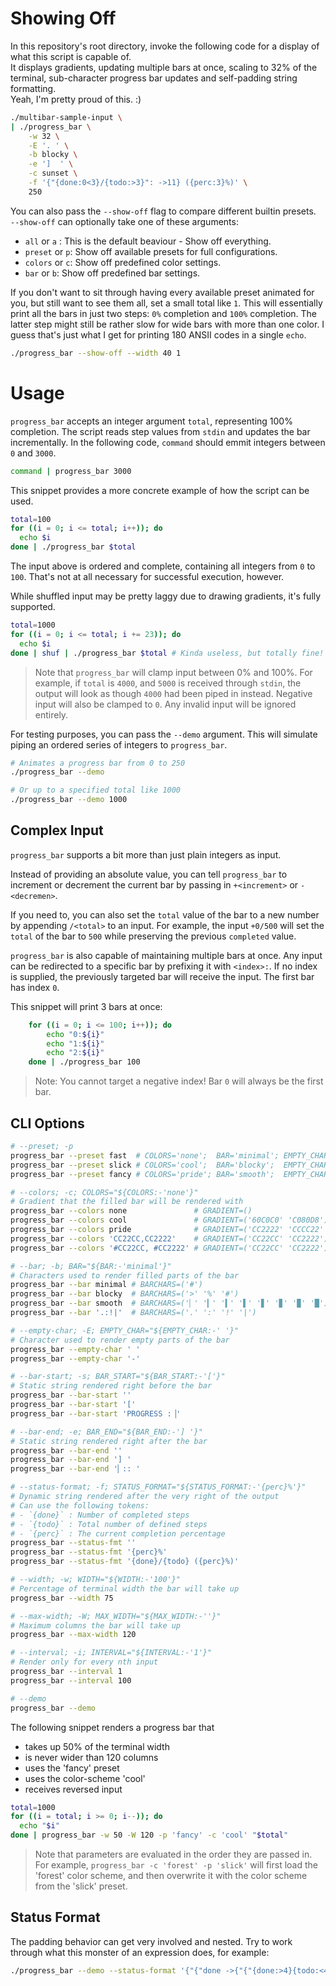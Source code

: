 # Showing Off

In this repository's root directory, invoke the following code for a display of what this script is capable of.  
It displays gradients, updating multiple bars at once, scaling to 32% of the terminal,
sub-character progress bar updates and self-padding string formatting.  
Yeah, I'm pretty proud of this. :)

```sh
./multibar-sample-input \
| ./progress_bar \
    -w 32 \
    -E '. ' \
    -b blocky \
    -e ']  ' \
    -c sunset \
    -f '{"{done:0<3}/{todo:>3}": ->11} ({perc:3}%)' \
    250
```

You can also pass the `--show-off` flag to compare different builtin presets.  
`--show-off` can optionally take one of these arguments:
- `all` or `a` : This is the default beaviour - Show off everything.
- `preset` or `p`: Show off available presets for full configurations.
- `colors` or `c`: Show off predefined color settings.
- `bar` or `b`: Show off predefined bar settings.

If you don't want to sit through having every available preset animated for you,
but still want to see them all, set a small total like `1`.
This will essentially print all the bars in just two steps: `0%` completion and `100%` completion.
The latter step might still be rather slow for wide bars with more than one color.
I guess that's just what I get for printing 180 ANSII codes in a single `echo`.

```bash
./progress_bar --show-off --width 40 1
```

# Usage

`progress_bar` accepts an integer argument `total`, representing 100% completion.
The script reads step values from `stdin` and updates the bar incrementally.
In the following code, `command` should emmit integers between `0` and `3000`.

```sh
command | progress_bar 3000
```


This snippet provides a more concrete example of how the script can be used.

```sh
total=100
for ((i = 0; i <= total; i++)); do
  echo $i
done | ./progress_bar $total
```


The input above is ordered and complete, containing all integers from `0` to `100`.
That's not at all necessary for successful execution, however.

While shuffled input may be pretty laggy due to drawing gradients, it's fully supported.

```sh
total=1000
for ((i = 0; i <= total; i += 23)); do
  echo $i
done | shuf | ./progress_bar $total # Kinda useless, but totally fine!
```

> Note that `progress_bar` will clamp input between 0% and 100%.
> For example, if `total` is `4000`, and `5000` is received through `stdin`,
> the output will look as though `4000` had been piped in instead.
> Negative input will also be clamped to `0`.
> Any invalid input will be ignored entirely.


For testing purposes, you can pass the `--demo` argument.
This will simulate piping an ordered series of integers to `progress_bar`.

```sh
# Animates a progress bar from 0 to 250
./progress_bar --demo

# Or up to a specified total like 1000
./progress_bar --demo 1000
```

## Complex Input
`progress_bar` supports a bit more than just plain integers as input.

Instead of providing an absolute value, you can tell `progress_bar` to increment or decrement the
current bar by passing in `+<increment>` or `-<decremen>`.

If you need to, you can also set the `total` value of the bar to a new number by appending `/<total>` to an input.
For example, the input `+0/500` will set the `total` of the bar to `500` while preserving the previous `completed` value.

`progress_bar` is also capable of maintaining multiple bars at once.
Any input can be redirected to a specific bar by prefixing it with `<index>:`.
If no index is supplied, the previously targeted bar will receive the input.
The first bar has index `0`.

This snippet will print 3 bars at once:

```bash
    for ((i = 0; i <= 100; i++)); do
        echo "0:${i}"
        echo "1:${i}"
        echo "2:${i}"
    done | ./progress_bar 100
```

> Note: You cannot target a negative index!
> Bar `0` will always be the first bar.


## CLI Options

```bash
# --preset; -p
progress_bar --preset fast  # COLORS='none';  BAR='minimal'; EMPTY_CHAR=' '; BAR_START='[';           BAR_END='] ';   STATUS_FORMAT='{perc}%'
progress_bar --preset slick # COLORS='cool';  BAR='blocky';  EMPTY_CHAR='-'; BAR_START='[';           BAR_END='] ';   STATUS_FORMAT='{done}/{todo}'
progress_bar --preset fancy # COLORS='pride'; BAR='smooth';  EMPTY_CHAR='-'; BAR_START='PROGRESS :▕'; BAR_END='▏:: '; STATUS_FORMAT='{done}/{todo} ({perc}%)'

# --colors; -c; COLORS="${COLORS:-'none'}"
# Gradient that the filled bar will be rendered with
progress_bar --colors none               # GRADIENT=()
progress_bar --colors cool               # GRADIENT=('60C0C0' 'C080D8')
progress_bar --colors pride              # GRADIENT=('CC2222' 'CCCC22' '22CC22' '22CCCC' '2222CC' 'CC22CC')
progress_bar --colors 'CC22CC,CC2222'    # GRADIENT=('CC22CC' 'CC2222')
progress_bar --colors '#CC22CC, #CC2222' # GRADIENT=('CC22CC' 'CC2222')

# --bar; -b; BAR="${BAR:-'minimal'}"
# Characters used to render filled parts of the bar
progress_bar --bar minimal # BARCHARS=('#')
progress_bar --bar blocky  # BARCHARS=('>' '%' '#')
progress_bar --bar smooth  # BARCHARS=('▏' '▎' '▍' '▌' '▋' '▊' '▉' '█')
progress_bar --bar '.:!|'  # BARCHARS=('.' ':' '!' '|')

# --empty-char; -E; EMPTY_CHAR="${EMPTY_CHAR:-' '}"
# Character used to render empty parts of the bar
progress_bar --empty-char ' '
progress_bar --empty-char '-'

# --bar-start; -s; BAR_START="${BAR_START:-'['}"
# Static string rendered right before the bar
progress_bar --bar-start ''
progress_bar --bar-start '['
progress_bar --bar-start 'PROGRESS :▕'

# --bar-end; -e; BAR_END="${BAR_END:-'] '}"
# Static string rendered right after the bar
progress_bar --bar-end ''
progress_bar --bar-end '] '
progress_bar --bar-end '▏:: '

# --status-format; -f; STATUS_FORMAT="${STATUS_FORMAT:-'{perc}%'}"
# Dynamic string rendered after the very right of the output
# Can use the following tokens:
# - `{done}` : Number of completed steps
# - `{todo}` : Total number of defined steps
# - `{perc}` : The current completion percentage
progress_bar --status-fmt ''
progress_bar --status-fmt '{perc}%'
progress_bar --status-fmt '{done}/{todo} ({perc}%)'

# --width; -w; WIDTH="${WIDTH:-'100'}"
# Percentage of terminal width the bar will take up
progress_bar --width 75

# --max-width; -W; MAX_WIDTH="${MAX_WIDTH:-''}"
# Maximum columns the bar will take up
progress_bar --max-width 120

# --interval; -i; INTERVAL="${INTERVAL:-'1'}"
# Render only for every nth input
progress_bar --interval 1
progress_bar --interval 100

# --demo
progress_bar --demo
```

The following snippet renders a progress bar that
- takes up 50% of the terminal width
- is never wider than 120 columns
- uses the 'fancy' preset
- uses the color-scheme 'cool'
- receives reversed input

```bash
total=1000
for ((i = total; i >= 0; i--)); do
  echo "$i"
done | progress_bar -w 50 -W 120 -p 'fancy' -c 'cool' "$total"
```

> Note that parameters are evaluated in the order they are passed in.  
> For example, `progress_bar -c 'forest' -p 'slick'` will first load the 'forest'
> color scheme, and then overwrite it with the color scheme from the 'slick' preset.


## Status Format

The padding behavior can get very involved and nested.
Try to work through what this monster of an expression does, for example:

```bash
./progress_bar --demo --status-format '{"{"done ->{"{"{done:>4}{todo:<4}":>10}":<12}<- todo":28}":>30}'
```
